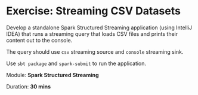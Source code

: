 # Exercise: Streaming CSV Datasets

Develop a standalone Spark Structured Streaming application (using IntelliJ IDEA) that runs a streaming query that loads CSV files and prints their content out to the console.

The query should use `csv` streaming source and `console` streaming sink.

Use `sbt package` and `spark-submit` to run the application.

Module: **Spark Structured Streaming**

Duration: **30 mins**

<!--
## Solution

```scala
import org.apache.spark.sql.SparkSession
import org.apache.spark.sql.streaming.{OutputMode, Trigger}

object StreamingCsvApp extends App {

  val spark = SparkSession.builder.getOrCreate

  case class Person(id: Long, name: String)

  import org.apache.spark.sql.Encoders
  val schema = Encoders.product[Person].schema

  import scala.concurrent.duration._
  val q = spark
    .readStream
    .option("header", true)
    .schema(schema)
    .csv("csv-input/*.csv")
    .writeStream
    .format("console")
    .outputMode(OutputMode.Append)
    .queryName("from-csv-to-console")
    .trigger(Trigger.ProcessingTime(5.seconds))
    .start

  q.awaitTermination()
  spark.stop()
}
```
-->
